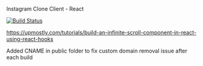 Instagram Clone Client - React 

[![Build Status](https://travis-ci.com/aswinavofficial/instagram-clone.svg?branch=master)](https://travis-ci.com/aswinavofficial/instagram-clone)


https://upmostly.com/tutorials/build-an-infinite-scroll-component-in-react-using-react-hooks

Added CNAME in public folder to fix custom domain removal issue after each build

